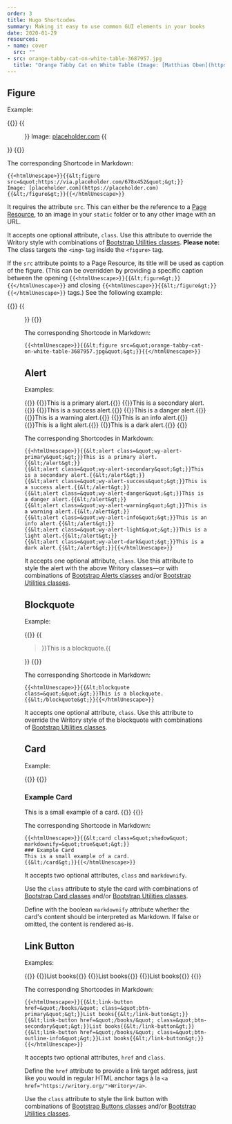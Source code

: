 ```yaml
---
order: 3
title: Hugo Shortcodes
summary: Making it easy to use common GUI elements in your books
date: 2020-01-29
resources:
- name: cover
  src: ""
- src: orange-tabby-cat-on-white-table-3687957.jpg
  title: "Orange Tabby Cat on White Table (Image: [Matthias Oben](https://www.pexels.com/photo/orange-tabby-cat-on-white-table-3687957/))"
---
```


## Figure

Example:

{{<card class="mb-5">}}
{{<figure src="https://via.placeholder.com/678x452">}}
Image: [placeholder.com](https://placeholder.com)
{{</figure>}}
{{</card>}}

The corresponding Shortcode in Markdown:

```
{{<htmlUnescape>}}{{&lt;figure src=&quot;https://via.placeholder.com/678x452&quot;&gt;}}
Image: [placeholder.com](https://placeholder.com)
{{&lt;/figure&gt;}}{{</htmlUnescape>}}
```

It requires the attribute ``src``. This can either be the reference to a [Page Resource](https://gohugo.io/content-management/page-resources/), to an image in your ``static`` folder or to any other image with an URL.

It accepts one optional attribute, ``class``. Use this attribute to override the Writory style with combinations of [Bootstrap Utilities classes](https://getbootstrap.com/docs/4.4/utilities/borders/). **Please note:** The class targets the ``<img>`` tag inside the ``<figure>`` tag.

If the ``src`` attribute points to a Page Resource, its title will be used as caption of the figure. (This can be overridden by providing a specific caption between the opening ``{{<htmlUnescape>}}{{&lt;figure&gt;}}{{</htmlUnescape>}}`` and closing ``{{<htmlUnescape>}}{{&lt;/figure&gt;}}{{</htmlUnescape>}}`` tags.) See the following example:

{{<card class="mb-5">}}
{{<figure src="orange-tabby-cat-on-white-table-3687957.jpg" />}}
{{</card>}}

The corresponding Shortcode in Markdown:

```
{{<htmlUnescape>}}{{&lt;figure src=&quot;orange-tabby-cat-on-white-table-3687957.jpg&quot;&gt;}}{{</htmlUnescape>}}
```

## Alert

Examples:

{{<card class="mb-5">}}
{{<alert class="wy-alert-primary">}}This is a primary alert.{{</alert>}}
{{<alert class="wy-alert-secondary">}}This is a secondary alert.{{</alert>}}
{{<alert class="wy-alert-success">}}This is a success alert.{{</alert>}}
{{<alert class="wy-alert-danger">}}This is a danger alert.{{</alert>}}
{{<alert class="wy-alert-warning">}}This is a warning alert.{{</alert>}}
{{<alert class="wy-alert-info">}}This is an info alert.{{</alert>}}
{{<alert class="wy-alert-light">}}This is a light alert.{{</alert>}}
{{<alert class="wy-alert-dark mb-5">}}This is a dark alert.{{</alert>}}
{{</card>}}

The corresponding Shortcodes in Markdown:

```
{{<htmlUnescape>}}{{&lt;alert class=&quot;wy-alert-primary&quot;&gt;}}This is a primary alert.{{&lt;/alert&gt;}}
{{&lt;alert class=&quot;wy-alert-secondary&quot;&gt;}}This is a secondary alert.{{&lt;/alert&gt;}}
{{&lt;alert class=&quot;wy-alert-success&quot;&gt;}}This is a success alert.{{&lt;/alert&gt;}}
{{&lt;alert class=&quot;wy-alert-danger&quot;&gt;}}This is a danger alert.{{&lt;/alert&gt;}}
{{&lt;alert class=&quot;wy-alert-warning&quot;&gt;}}This is a warning alert.{{&lt;/alert&gt;}}
{{&lt;alert class=&quot;wy-alert-info&quot;&gt;}}This is an info alert.{{&lt;/alert&gt;}}
{{&lt;alert class=&quot;wy-alert-light&quot;&gt;}}This is a light alert.{{&lt;/alert&gt;}}
{{&lt;alert class=&quot;wy-alert-dark&quot;&gt;}}This is a dark alert.{{&lt;/alert&gt;}}{{</htmlUnescape>}}
```

It accepts one optional attribute, ``class``. Use this attribute to style the alert with the above Writory classes—or with combinations of [Bootstrap Alerts classes](https://getbootstrap.com/docs/4.4/components/alerts/) and/or [Bootstrap Utilities classes](https://getbootstrap.com/docs/4.4/utilities/borders/).

## Blockquote

Example:

{{<card class="mb-5">}}
{{<blockquote class="">}}This is a blockquote.{{</blockquote>}}
{{</card>}}

The corresponding Shortcode in Markdown:

```
{{<htmlUnescape>}}{{&lt;blockquote class=&quot;&quot;&gt;}}This is a blockquote.{{&lt;/blockquote&gt;}}{{</htmlUnescape>}}
```

It accepts one optional attribute, ``class``. Use this attribute to override the Writory style of the blockquote with combinations of [Bootstrap Utilities classes](https://getbootstrap.com/docs/4.4/utilities/borders/).

## Card

Example:

{{<card class="mb-5">}}
{{<card class="shadow mb-5" markdownify="true">}}
### Example Card
This is a small example of a card.
{{</card>}}
{{</card>}}

The corresponding Shortcode in Markdown:

```
{{<htmlUnescape>}}{{&lt;card class=&quot;shadow&quot; markdownify=&quot;true&quot;&gt;}}
### Example Card
This is a small example of a card.
{{&lt;/card&gt;}}{{</htmlUnescape>}}
```

It accepts two optional attributes, ``class`` and ``markdownify``.

Use the ``class`` attribute to style the card with combinations of [Bootstrap Card classes](https://getbootstrap.com/docs/4.4/components/card/) and/or [Bootstrap Utilities classes](https://getbootstrap.com/docs/4.4/utilities/borders/).

Define with the boolean ``markdownify`` attribute whether the card's content should be interpreted as Markdown. If false or omitted, the content is rendered as-is.

## Link Button

Examples:

{{<card class="mb-5">}}
{{<link-button href="/books/" class="btn-primary">}}List books{{</link-button>}}
{{<link-button href="/books/" class="btn-secondary">}}List books{{</link-button>}}
{{<link-button href="/books/" class="btn-outline-info">}}List books{{</link-button>}}
{{</card>}}

The corresponding Shortcodes in Markdown:

```
{{<htmlUnescape>}}{{&lt;link-button href=&quot;/books/&quot; class=&quot;btn-primary&quot;&gt;}}List books{{&lt;/link-button&gt;}}
{{&lt;link-button href=&quot;/books/&quot; class=&quot;btn-secondary&quot;&gt;}}List books{{&lt;/link-button&gt;}}
{{&lt;link-button href=&quot;/books/&quot; class=&quot;btn-outline-info&quot;&gt;}}List books{{&lt;/link-button&gt;}}{{</htmlUnescape>}}
```

It accepts two optional attributes, ``href`` and ``class``.

Define the ``href`` attribute to provide a link target address, just like you would in regular HTML anchor tags à la ``<a href="https://writory.org/">Writory</a>``.

Use the ``class`` attribute to style the link button with combinations of [Bootstrap Buttons classes](https://getbootstrap.com/docs/4.4/components/buttons/) and/or [Bootstrap Utilities classes](https://getbootstrap.com/docs/4.4/utilities/borders/).
